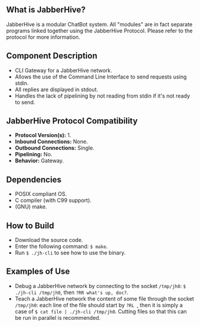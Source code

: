 ## What is JabberHive?
JabberHive is a modular ChatBot system. All "modules" are in fact separate
programs linked together using the JabberHive Protocol. Please refer to the
protocol for more information.

## Component Description
* CLI Gateway for a JabberHive network.
* Allows the use of the Command Line Interface to send requests using stdin.
* All replies are displayed in stdout.
* Handles the lack of pipelining by not reading from stdin if it's not ready to
send.

## JabberHive Protocol Compatibility
* **Protocol Version(s):** 1.
* **Inbound Connections:** None.
* **Outbound Connections:** Single.
* **Pipelining:** No.
* **Behavior:** Gateway.

## Dependencies
- POSIX compliant OS.
- C compiler (with C99 support).
- (GNU) make.

## How to Build
* Download the source code.
* Enter the following command: ``$ make``.
* Run ``$ ./jh-cli`` to see how to use the binary.

## Examples of Use
* Debug a JabberHive network by connecting to the socket ``/tmp/jh0``:
   ``$ ./jh-cli /tmp/jh0``, then ``?RR what's up, doc?``.
* Teach a JabberHive network the content of some file through the socket
   ``/tmp/jh0``: each line of the file should start by ``?RL ``, then it is
   simply a case of ``$ cat file | ./jh-cli /tmp/jh0``. Cutting files so that
   this can be run in parallel is recommended.
